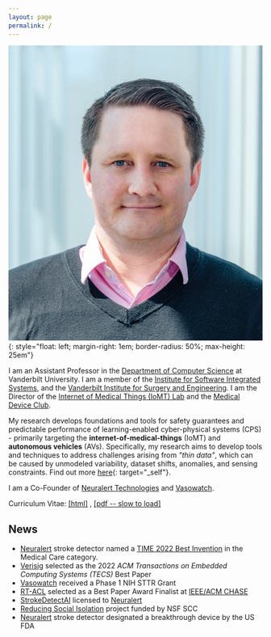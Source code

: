 ```yaml
---
layout: page
permalink: /
---
```


![James Weimer](images/weimer-small.png  "James Weimer"){: style="float: left; margin-right: 1em; border-radius: 50%; max-height: 25em"}



I am an Assistant Professor in the 
[Department of Computer Science](https://engineering.vanderbilt.edu/cs/)
at Vanderbilt University. 
I am a member of the [Institute for Software Integrated Systems](https://www.isis.vanderbilt.edu/), 
and the [Vanderbilt Institute for Surgery and Engineering](https://www.vanderbilt.edu/vise/). 
I am the Director of the [Internet of Medical Things (IoMT) Lab]() and the [Medical Device Club]().

My research develops foundations and tools for safety guarantees and predictable performance of 
learning-enabled cyber-physical systems (CPS) - primarily targeting the **internet-of-medical-things** (IoMT) and
**autonomous vehicles** (AVs). Specifically, my research aims to develop tools and techniques to address 
challenges arising from _"thin data"_, which can be caused by unmodeled variability, dataset shifts, 
anomalies, and sensing constraints. Find out more [here](/research){: target="_self"}. 

I am a Co-Founder of 
[Neuralert Technologies](https://www.neuralerttechnologies.com/)
and [Vasowatch](https://vasowatch.com/).

Curriculum Vitae: 
[\[html\]](https://docs.google.com/document/d/1EQl2s3BoANuAim8K9TKIvynIvNYlvM-RUOQbJUT6anc/edit?usp=sharing)
, [\[pdf -- slow to load\]](https://docs.google.com/document/d/1EQl2s3BoANuAim8K9TKIvynIvNYlvM-RUOQbJUT6anc/export?format=pdf)

## News
- [Neuralert](https://www.neuralerttechnologies.com/news#h.qm1f4v92tzh5) stroke detector named a [TIME 2022 Best Invention](https://time.com/best-inventions-2022/) in the Medical Care category.
- [Verisig](pdf/2021-verisig-journal.pdf) selected as the 2022 _ACM Transactions on Embedded Computing Systems (TECS)_ Best Paper 
- [Vasowatch](https://vasowatch.com) received a Phase 1 NIH STTR Grant
- [RT-ACL](pdf/2021-RT-ACL.pdf) selected as a Best Paper Award Finalist at [IEEE/ACM CHASE](https://conferences.computer.org/chase2021/)
- [StrokeDetectAI](https://jamesweimer.net/StrokeDetectAI/) licensed to [Neuralert](https://www.neuralerttechnologies.com)
- [Reducing Social Isolation](https://www.nsf.gov/awardsearch/showAward?AWD_ID=2125561&HistoricalAwards=false) project funded by NSF SCC
- [Neuralert](https://www.neuralerttechnologies.com/news#h.qm1f4v92tzh5) stroke detector designated a breakthrough device by the US FDA